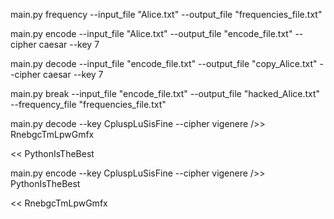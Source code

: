 main.py frequency --input_file "Alice.txt" --output_file "frequencies_file.txt"

main.py encode --input_file "Alice.txt" --output_file "encode_file.txt" --cipher caesar --key 7

main.py decode --input_file "encode_file.txt" --output_file "copy_Alice.txt" --cipher caesar --key 7

main.py break --input_file "encode_file.txt" --output_file "hacked_Alice.txt" --frequency_file "frequencies_file.txt"


main.py decode --key CpluspLuSisFine --cipher vigenere
/>> RnebgcTmLpwGmfx

<< PythonIsTheBest


main.py encode --key CpluspLuSisFine --cipher vigenere
/>> PythonIsTheBest

<< RnebgcTmLpwGmfx
